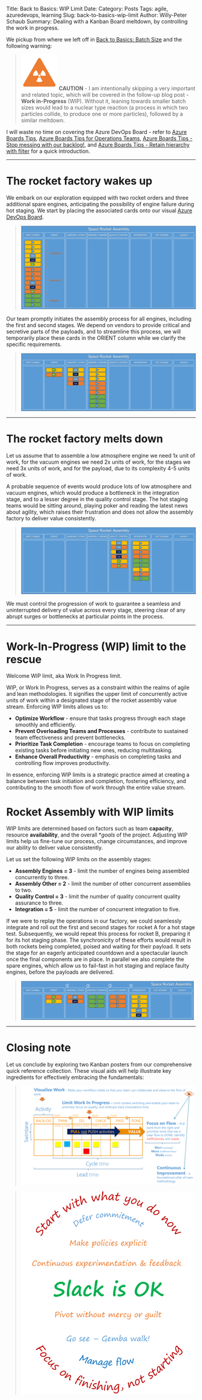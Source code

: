 Title: Back to Basics: WIP Limit
Date: <YYYY-MM-DD>
Category: Posts 
Tags: agile, azuredevops, learning
Slug: back-to-basics-wip-limit
Author: Willy-Peter Schaub
Summary: Dealing with a Kanban Board meltdown, by controlling the work in progress.

We pickup from where we left off in  [Back to Basics: Batch Size](/back-to-basics-batch-size.html) and the following warning:

>
> ![Build a rocket](/images/back-to-basics-batch-size-alert.png)
> **CAUTION** - I am intentionally skipping a very important and related topic, which will be covered in the follow-up blog post - **Work in-Progress** (WIP). Without it, leaning towards smaller batch sizes would lead to a nuclear type reaction (a process in which two particles collide, to produce one or more particles), followed by a similar meltdown.
>

I will waste no time on covering the Azure DevOps Board - refer to [Azure Boards Tips](/azure-boards-tips.html), [Azure Boards Tips for Operations Teams](/azure-boards-tips-operations-team.html), [Azure Boards Tips - Stop messing with our backlog!](/azure-boards-tips-stop-messing-with-our-backlog.html), and [Azure Boards Tips - Retain hierarchy with filter](/azure-boards-tips-retain-hierarchy-with-filter.html) for a quick introduction.

---

# The rocket factory wakes up

We embark on our exploration equipped with two rocket orders and three additional spare engines, anticipating the possibility of engine failure during hot staging. We start by placing the associated cards onto our visual [Azure DevOps Board](https://azure.microsoft.com/en-us/products/devops/boards/).

> ![Board with 2 rockets ordered](../images/back-to-basics-wip-limit-1.png) 

Our team promptly initiates the assembly process for all engines, including the first and second stages. We depend on vendors to provide critical and secretive parts of the payloads, and to streamline this process, we will temporarily place these cards in the ORIENT column while we clarify the specific requirements.

> ![Board with 2 rockets ordered](../images/back-to-basics-wip-limit-2.png) 

---

# The rocket factory melts down

Let us assume that to assemble a low atmosphere engine we need 1x unit of work, for the vacuum engines we need 2x units of work, for the stages we need 3x units of work, and for the payload, due to its complexity 4-5 units of work.

A probable sequence of events would produce lots of low atmosphere and vacuum engines, which would produce a bottleneck in the integration stage, and to a lesser degree in the quality control stage. The hot staging teams would be sitting around, playing poker and reading the latest news about agility, which raises their frustration and does not allow the assembly factory to deliver value consistently.

> ![Board with meltdown](../images/back-to-basics-wip-limit-3.png)

We must control the progression of work to guarantee a seamless and uninterrupted delivery of value across every stage, steering clear of any abrupt surges or bottlenecks at particular points in the process.

---

# Work-In-Progress (WIP) limit to the rescue

Welcome WIP limit, aka Work In Progress limit.

WIP, or Work In Progress, serves as a constraint within the realms of agile and lean methodologies. It signifies the upper limit of concurrently active units of work within a designated stage of the rocket assembly value stream. Enforcing WIP limits allows us to:

- **Optimize Workflow** - ensure that tasks progress through each stage smoothly and efficiently.
- **Prevent Overloading Teams and Processes** - contribute to sustained team effectiveness and prevent bottlenecks.
- **Prioritize Task Completion** - encourage teams to focus on completing existing tasks before initiating new ones, reducing multitasking.
- **Enhance Overall Productivity** - emphasis on completing tasks and controlling flow improves productivity.

In essence, enforcing WIP limits is a strategic practice aimed at creating a balance between task initiation and completion, fostering efficiency, and contributing to the smooth flow of work through the entire value stream.

# Rocket Assembly with WIP limits

WIP limits are determined based on factors such as team **capacity**, resource **availability**, and the overall **goals* of the project. Adjusting WIP limits help us fine-tune our process, change circumstances, and improve our ability to deliver value consistently.

Let us set the following WIP limits on the assembly stages:

- **Assembly Engines = 3** - limit the number of engines being assembled concurrently to three.
- **Assembly Other = 2** - limit the number of other concurrent assemblies to two.
- **Quality Control = 3** - limit the number of quality concurrent quality assurance to three.
- **Integration = 5** - limit the number of concurrent integration to five.

If we were to replay the operations in our factory, we could seamlessly integrate and roll out the first and second stages for rocket A for a hot stage test. Subsequently, we would repeat this process for rocket B, preparing it for its hot staging phase. The synchronicity of these efforts would result in both rockets being completed, poised and waiting for their payload. It sets the stage for an eagerly anticipated countdown and a spectacular launch once the final components are in place. In parallel we also complete the spare engines, which allow us to fail-fast in hot staging and replace faulty engines, before the payloads are delivered.

> ![Board with 2 rockets ordered](../images/back-to-basics-wip-limit-4.png)

---

# Closing note

Let us conclude by exploring two Kanban posters from our comprehensive quick reference collection. These visual aids will help illustrate key ingredients for effectively embracing the fundamentals:


> ![Kanban Board](../images/back-to-basics-wip-limit-5.png)
 
> ![Kanban Basics](../images/back-to-basics-wip-limit-6.png)

